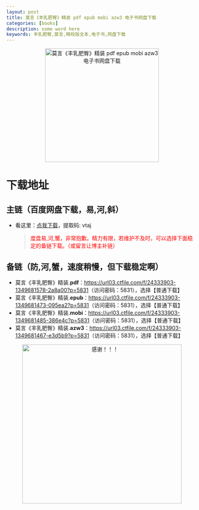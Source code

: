 ```yaml
---
layout: post
title: 莫言《丰乳肥臀》精装 pdf epub mobi azw3 电子书网盘下载
categories: [books]
description: some word here
keywords: 丰乳肥臀,莫言,精校版全本,电子书,网盘下载
---
```


<div align="center"><img src="https://qweree.cn/wp-content/uploads/2024/08/feng-ru-fei-tun.jpg" alt="莫言《丰乳肥臀》精装 pdf epub mobi azw3 电子书网盘下载" width="300px" height="auto"></div>

# 下载地址

## 主链（百度网盘下载，易,河,斜）

- 看这里：[点我下载](https://pan.baidu.com/s/1iMXUbSbtZQZjDcqDmnWUyw?pwd=vtaj)，提取码: vtaj

  > <p style="color:red" >度盘易,河,蟹，非常抱歉。精力有限，若维护不及时，可以选择下面稳定的备链下载。（或留言让博主补链）</p>

## 备链（防,河,蟹，速度稍慢，但下载稳定啊）

- 莫言《丰乳肥臀》精装.**pdf**：<https://url03.ctfile.com/f/24333903-1349681578-2a8a00?p=5831>（访问密码：5831），选择【普通下载】
- 莫言《丰乳肥臀》精装.**epub**：<https://url03.ctfile.com/f/24333903-1349681473-095ea2?p=5831>（访问密码：5831），选择【普通下载】
- 莫言《丰乳肥臀》精装.**mobi**：<https://url03.ctfile.com/f/24333903-1349681485-386e4c?p=5831>（访问密码：5831），选择【普通下载】
- 莫言《丰乳肥臀》精装.**azw3**：<https://url03.ctfile.com/f/24333903-1349681467-e3d5b9?p=5831>（访问密码：5831），选择【普通下载】

<div align="center"><img src="https://pic.imgdb.cn/item/661246bf68eb935713c7f81c.gif" alt="感谢！！！" width="420px" height="auto"/></div>

